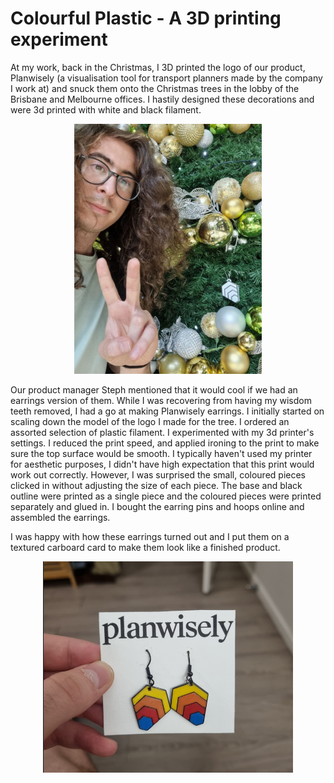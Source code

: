 # Colourful Plastic - A 3D printing experiment



At my work, back in the Christmas, I 3D printed the logo of our product, Planwisely (a visualisation tool for transport planners made by the company I work at) and snuck them onto the Christmas trees in the lobby of the Brisbane and Melbourne offices. I hastily designed these decorations and were 3d printed with white and black filament.

<p align="center" width="100%">
  <img src="/images/planwisely_tree.jpg" style="width:300px; text-align: center;" />
</p>

Our product manager Steph mentioned that it would cool if we had an earrings version of them. While I was recovering from having my wisdom teeth removed, I had a go at making Planwisely earrings. I initially started on scaling down the model of the logo I made for the tree. I ordered an assorted selection of plastic filament. I experimented with my 3d printer's settings. I reduced the print speed, and applied ironing to the print to make sure the top surface would be smooth. I typically haven't used my printer for aesthetic purposes, I didn't have high expectation that this print would work out correctly. However, I was surprised the small, coloured pieces clicked in without adjusting the size of each piece. The base and black outline were printed as a single piece and the coloured pieces were printed separately and glued in. I bought the earring pins and hoops online and assembled the earrings.



 I was happy with how these earrings turned out and I put them on a textured carboard card to make them look like a finished product.

<p align="center" width="100%">
  <img src="/images/earrings.png" style="width:400px; height:338px; text-align: center;" />
</p>

